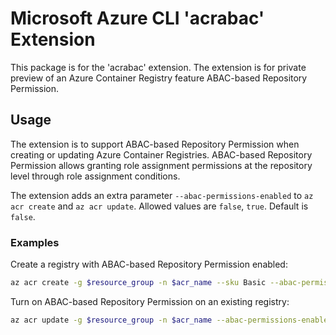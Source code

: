 Microsoft Azure CLI 'acrabac' Extension
=======================================

This package is for the 'acrabac' extension. The extension is for private preview of an Azure Container Registry feature ABAC-based Repository Permission.


Usage
-----

The extension is to support ABAC-based Repository Permission when creating or updating Azure Container Registries.
ABAC-based Repository Permission allows granting role assignment permissions at the repository level through role assignment conditions.

The extension adds an extra parameter `--abac-permissions-enabled` to `az acr create` and `az acr update`.
Allowed values are `false`, `true`. Default is `false`.

### Examples

Create a registry with ABAC-based Repository Permission enabled:

```bash
az acr create -g $resource_group -n $acr_name --sku Basic --abac-permissions-enabled true --location $location
```

Turn on ABAC-based Repository Permission on an existing registry:

```bash
az acr update -g $resource_group -n $acr_name --abac-permissions-enabled true
```
